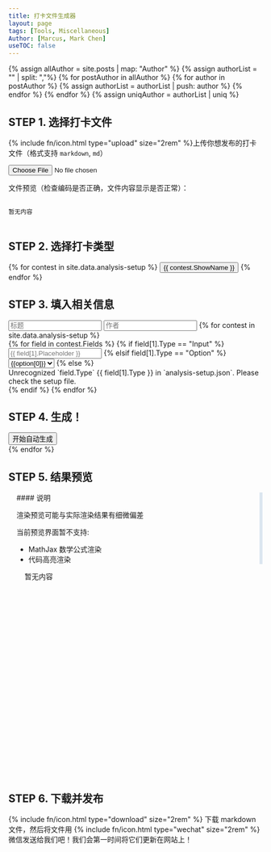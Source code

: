 ```yaml
---
title: 打卡文件生成器
layout: page
tags: [Tools, Miscellaneous]
Author: [Marcus, Mark Chen]
useTOC: false
---
```

<!-- This is the liquid template for dynamic file generator, detailed setup is in _data/analysis-setup.json -->
<script src="{{ site.baseurl }}/js/util.js"></script>
<script src="{{ site.baseurl }}/js/markdown-parse.js"></script>

{% assign allAuthor = site.posts | map: "Author" %}
{% assign authorList = "" | split: ","%}
{% for postAuthor in allAuthor %}
    {% for author in postAuthor %}
        {% assign authorList = authorList | push: author %}
    {% endfor %}
{% endfor %}
{% assign uniqAuthor = authorList | uniq %}

<datalist style="display: none;" id="siteAuthor">
    {% for author in uniqAuthor %}
    <option>{{author}}</option>
    {% endfor %}
</datalist>

## STEP 1. 选择打卡文件

{% include fn/icon.html type="upload" size="2rem" %}上传你想发布的打卡文件（格式支持 `markdown`, `md`）

<input type='file' accept=".md,.markdown" onchange='openFile(event)'><br>

文件预览（检查编码是否正确，文件内容显示是否正常）：

<pre style="max-height: 15rem; overflow-y: auto;">
<code id="inFileContent">
暂无内容
</code>
</pre>

## STEP 2. 选择打卡类型

<div class="button-box" id="selectors">
{% for contest in site.data.analysis-setup %}
<button class="main-button" id="{{ contest.ValueName }}Selector" onclick="chooseSelector('{{ contest.ValueName }}')">
{{ contest.ShowName }}
</button>
{% endfor %}
</div>

## STEP 3. 填入相关信息

<div>
<input type="text" value="" id="title" placeholder="标题">
<input type="text" value="" id="author" placeholder="作者" list="siteAuthor">
{% for contest in site.data.analysis-setup %}
<div id="{{ contest.ValueName }}Input" class="input">
    {% for field in contest.Fields %}
        {% if field[1].Type == "Input" %}
            <input type="text" value="" id="{{ contest.ValueName }}{{ field[0] }}" placeholder="{{ field[1].Placeholder }}">
        {% elsif field[1].Type == "Option" %}
            <select id="{{ contest.ValueName }}{{ field[0] }}">
                {% for option in field[1].Options %}
                <option value={{option[1]}}> {{option[0]}} </option>
                {% endfor %}
            </select>
        {% else %}
            <div class="error">
Unrecognized `field.Type` {{ field[1].Type }} in `analysis-setup.json`. Please check the setup file.
            </div>
        {% endif %}
    {% endfor %}
    <h2> STEP 4. 生成！</h2>
    <button class="button-base gradient-button" onclick="downloadClockInFile(generate{{ contest.ValueName }})">开始自动生成</button>
</div>
{% endfor %}
</div>

## STEP 5. 结果预览

<div class="horizontal-flex-box" style="height: 35rem; flex-wrap: nowrap;">
<div markdown="1" style="padding: 0 1rem; margin-right: 0; border-right: 0.4rem solid #dce6f0; ">
#### 说明

渲染预览可能与实际渲染结果有细微偏差

当前预览界面暂不支持:
* MathJax 数学公式渲染
* 代码高亮渲染
</div>
    <div class="main-content" id="outPreview" style="max-height: 35rem; overflow-y: auto; max-width: none; margin-left: 2rem; margin-right: 2rem; flex-grow: 2;">
    暂无内容
    </div>
</div>

## STEP 6. 下载并发布

<p>
{% include fn/icon.html type="download" size="2rem" %} 下载 markdown 文件，然后将文件用 {% include fn/icon.html type="wechat" size="2rem" %} 微信发送给我们吧！我们会第一时间将它们更新在网站上！
</p>

<script>
    if (document.readyState !== 'loading') {
        chooseSelector("usaco");
    } else {
        document.addEventListener('DOMContentLoaded', chooseSelector("usaco"));
    }
    function chooseSelector(target){
        document.getElementById("selectors").childNodes.forEach(function(each){
            try{deselect(each);}
            catch{;}
        });
        select(document.getElementById(target+"Selector"));
        document.querySelectorAll(".input").forEach(function(each){
            each.style.display="none";
        });
        document.getElementById(target+"Input").style.display="";
    }
{% for contest in site.data.analysis-setup %}
    function generate{{ contest.ValueName }}(){
        let author = document.getElementById("author").value;
        {% for field in contest.Fields %}
        let {{ field[0] }} = document.getElementById("{{contest.ValueName}}{{ field[0] }}").value;
        {% endfor %}
        {% if contest.RewriteTitle == true %}
        let title = "{{ contest.ShowName }}";
            {% for field in contest.Fields %}
            title += " " + document.getElementById("{{ contest.ValueName }}{{ field[0] }}").value;
            {% endfor %}
        document.getElementById("title").value = title;
        {% else %}
        let title = document.getElementById("title").value;
        {% endif %}
        let yamlHead = `---\nlayout: post\ntitle: ${title}\ntags: ["`+ "{{contest.TagName}}" + `"]\nAuthor: [\"${author}\"]`;
        {% for field in contest.Fields %}
        yamlHead += "\n{{field[0]}}: " + {{ field[0] }};
        {% endfor %}
        yamlHead += "\n---"
        return yamlHead
    }
{% endfor %}
    function downloadClockInFile(yamlGenerator){
        let yamlHead = yamlGenerator();
        let date = new Date();
        let dateString = date.getFullYear() + "-" + (date.getMonth() + 1) + "-" + date.getDate();
        let content = document.getElementById("inFileContent").innerText;
        let result = yamlHead + "\n" + content;
        let title = document.getElementById("title").value
        title = title.replaceAll("_", "-").replaceAll(" ", "-");
        document.getElementById("outPreview").innerHTML = marked(content);
        if(content!="\n暂无内容\n"){download(dateString + "-" + title + ".md", result)};
    }
</script>